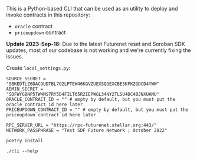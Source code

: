This is a Python-based CLI that can be used as an utility to deploy and invoke
contracts in this repository:
- `oracle` contract
- `priceupdown` contract

**Update 2023-Sep-18:**
Due to the latest Futurenet reset and Soroban SDK updates, most of our codebase is not
working and we're currently fixing the issues.

Create `local_settings.py`:

```
SOURCE_SECRET = "SBKEDTLZ6DACGUDTBL7O2LPTEW46KGVZUEXSQGEXCBE5KFKZGDCD4YWW"
ADMIN_SECRET = "SDFWYGBNP5TW4MS7RY5D4FILT65R2IEPWGL34NY2TLSU4DC4BJNXUAMU"
ORACLE_CONTRACT_ID = "" # empty by default, but you must put the oracle contract id here later
PRICEUPDOWN_CONTRACT_ID = "" # empty by default, but you must put the priceupdown contract id here later

RPC_SERVER_URL = "https://rpc-futurenet.stellar.org:443/"
NETWORK_PASSPHRASE = "Test SDF Future Network ; October 2022"
```

```
poetry install

./cli --help
```
